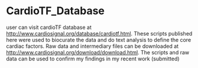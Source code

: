 # CardioTF_Database
user can visit cardioTF database at http://www.cardiosignal.org/database/cardiotf.html. These scripts published here were 
used to biocurate the data and do text analysis to define the core cardiac factors. Raw data and intermediary files can be 
downloaded at http://www.cardiosignal.org/download/download.html. The scripts and raw data can be used to confirm my findings
in my recent work (submitted)
